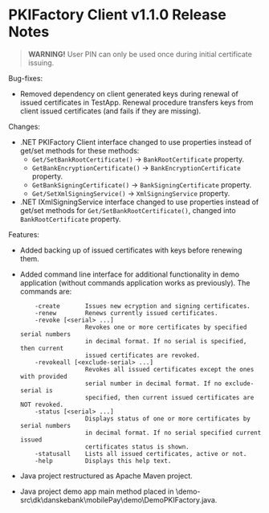 PKIFactory Client v1.1.0 Release Notes
======================================

>**WARNING!** User PIN can only be used once during initial certificate issuing. 

Bug-fixes:

  - Removed dependency on client generated keys during renewal of issued certificates in TestApp. Renewal procedure transfers keys from client issued certificates (and fails if they are missing).

Changes:

  - .NET PKIFactory Client interface changed to use properties instead of get/set methods for these methods:
     - `Get/SetBankRootCertificate()` -> `BankRootCertificate` property.
     - `GetBankEncryptionCertificate()` -> `BankEncryptionCertificate` property.
     - `GetBankSigningCertificate()` -> `BankSigningCertificate` property.
     - `Get/SetXmlSigningService()` -> `XmlSigningService` property.
  - .NET IXmlSigningService interface changed to use properties instead of get/set methods for `Get/SetBankRootCertificate()`, changed into `BankRootCertificate` property.

Features:

  - Added backing up of issued certificates with keys before renewing them. 
  - Added command line interface for additional functionality in demo application (without commands application works as previously). The commands are:

    ```
        -create       Issues new ecryption and signing certificates.
        -renew        Renews currently issued certificates.
        -revoke [<serial> ...]
                      Revokes one or more certificates by specified serial numbers
                      in decimal format. If no serial is specified, then current
                      issued certificates are revoked.
        -revokeall [<exclude-serial> ...]
                      Revokes all issued certificates except the ones with provided
                      serial number in decimal format. If no exclude-serial is
                      specified, then current issued certificates are NOT revoked.
        -status [<serial> ...]
                      Displays status of one or more certificates by serial numbers
                      in decimal format. If no serial specified current issued
                      certificates status is shown.
        -statusall    Lists all issued certificates, active or not.
        -help         Displays this help text.
    ```

  - Java project restructured as Apache Maven project.
  - Java project demo app main method placed in \demo-src\dk\danskebank\mobilePay\demo\DemoPKIFactory.java.